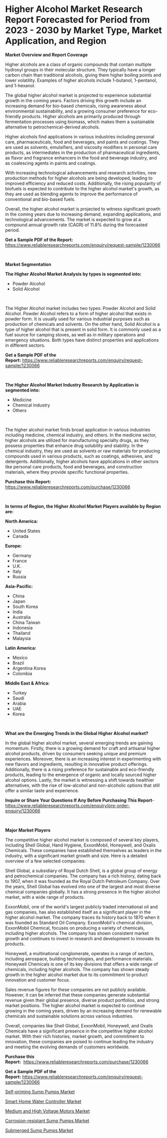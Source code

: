 <p><h1>Higher Alcohol Market Research Report Forecasted for Period from 2023 -  2030 by Market Type, Market Application, and Region</h1></p><p><strong>Market Overview and Report Coverage</strong></p>
<p><p>Higher alcohols are a class of organic compounds that contain multiple hydroxyl groups in their molecular structure. They typically have a longer carbon chain than traditional alcohols, giving them higher boiling points and lower volatility. Examples of higher alcohols include 1-butanol, 1-pentanol, and 1-hexanol.</p><p>The global higher alcohol market is projected to experience substantial growth in the coming years. Factors driving this growth include an increasing demand for bio-based chemicals, rising awareness about environmental sustainability, and a growing consumer preference for eco-friendly products. Higher alcohols are primarily produced through fermentation processes using biomass, which makes them a sustainable alternative to petrochemical-derived alcohols.</p><p>Higher alcohols find applications in various industries including personal care, pharmaceuticals, food and beverages, and paints and coatings. They are used as solvents, emulsifiers, and viscosity modifiers in personal care products, as intermediates in the production of pharmaceutical ingredients, as flavor and fragrance enhancers in the food and beverage industry, and as coalescing agents in paints and coatings.</p><p>With increasing technological advancements and research activities, new production methods for higher alcohols are being developed, leading to improved efficiency and reduced costs. Additionally, the rising popularity of biofuels is expected to contribute to the higher alcohol market's growth, as they are used as blending agents to improve the performance of conventional and bio-based fuels.</p><p>Overall, the higher alcohol market is projected to witness significant growth in the coming years due to increasing demand, expanding applications, and technological advancements. The market is expected to grow at a compound annual growth rate (CAGR) of 11.8% during the forecasted period.</p></p>
<p><strong>Get a Sample PDF of the Report:</strong> <a href="https://www.reliableresearchreports.com/enquiry/request-sample/1230066">https://www.reliableresearchreports.com/enquiry/request-sample/1230066</a></p>
<p>&nbsp;</p>
<p><strong>Market Segmentation</strong></p>
<p><strong>The Higher Alcohol Market Analysis by types is segmented into:</strong></p>
<p><ul><li>Powder Alcohol</li><li>Solid Alcohol</li></ul></p>
<p>&nbsp;</p>
<p><p>The Higher Alcohol market includes two types: Powder Alcohol and Solid Alcohol. Powder Alcohol refers to a form of higher alcohol that exists in powder form. It is usually used for various industrial purposes such as production of chemicals and solvents. On the other hand, Solid Alcohol is a type of higher alcohol that is present in solid form. It is commonly used as a fuel source for camping stoves, as well as in military operations and emergency situations. Both types have distinct properties and applications in different sectors.</p></p>
<p><strong>Get a Sample PDF of the Report:</strong>&nbsp;<a href="https://www.reliableresearchreports.com/enquiry/request-sample/1230066">https://www.reliableresearchreports.com/enquiry/request-sample/1230066</a></p>
<p>&nbsp;</p>
<p><strong>The Higher Alcohol Market Industry Research by Application is segmented into:</strong></p>
<p><ul><li>Medicine</li><li>Chemical Industry</li><li>Others</li></ul></p>
<p>&nbsp;</p>
<p><p>The higher alcohol market finds broad application in various industries including medicine, chemical industry, and others. In the medicine sector, higher alcohols are utilized for manufacturing specialty drugs, as they possess properties that enhance drug solubility and stability. In the chemical industry, they are used as solvents or raw materials for producing compounds used in various products, such as coatings, adhesives, and detergents. Additionally, higher alcohols have applications in other sectors like personal care products, food and beverages, and construction materials, where they provide specific functional properties.</p></p>
<p><strong>Purchase this Report:</strong>&nbsp; <a href="https://www.reliableresearchreports.com/purchase/1230066">https://www.reliableresearchreports.com/purchase/1230066</a></p>
<p>&nbsp;</p>
<p><strong>In terms of Region, the Higher Alcohol Market Players available by Region are:</strong></p>
<p>
    <p> <strong> North America: </strong>
        <ul>
            <li>United States</li>
            <li>Canada</li>
        </ul>
        </p> 
    <p> <strong> Europe: </strong>
        <ul>
            <li>Germany</li>
            <li>France</li>
            <li>U.K.</li>
            <li>Italy</li>
            <li>Russia</li>
        </ul>
        </p> 
    <p> <strong> Asia-Pacific: </strong>
        <ul>
            <li>China</li>
            <li>Japan</li>
            <li>South Korea</li>
            <li>India</li>
            <li>Australia</li>
            <li>China Taiwan</li>
            <li>Indonesia</li>
            <li>Thailand</li>
            <li>Malaysia</li>
        </ul>
        </p> 
    <p> <strong> Latin America: </strong>
        <ul>
            <li>Mexico</li>
            <li>Brazil</li>
            <li>Argentina Korea</li>
            <li>Colombia</li>
        </ul>
        </p> 
    <p> <strong> Middle East & Africa: </strong>
        <ul>
            <li>Turkey</li>
            <li>Saudi</li>
            <li>Arabia</li>
            <li>UAE</li>
            <li>Korea</li>
        </ul>
    </p>
    </p>
<p>&nbsp;</p>
<p><strong>What are the Emerging Trends in the Global Higher Alcohol market?</strong></p>
<p><p>In the global higher alcohol market, several emerging trends are gaining momentum. Firstly, there is a growing demand for craft and artisanal higher alcohol products, driven by consumers seeking unique and premium experiences. Moreover, there is an increasing interest in experimenting with new flavors and ingredients, resulting in innovative product offerings. Additionally, there is a rising preference for sustainable and eco-friendly products, leading to the emergence of organic and locally sourced higher alcohol options. Lastly, the market is witnessing a shift towards healthier alternatives, with the rise of low-alcohol and non-alcoholic options that still offer a similar taste and experience.</p></p>
<p><strong>Inquire or Share Your Questions If Any Before Purchasing This Report</strong>- <a href="https://www.reliableresearchreports.com/enquiry/pre-order-enquiry/1230066">https://www.reliableresearchreports.com/enquiry/pre-order-enquiry/1230066</a></p>
<p>&nbsp;</p>
<p><strong>Major Market Players</strong></p>
<p><p>The competitive higher alcohol market is composed of several key players, including Shell Global, Hand Hygiene, ExxonMobil, Honeywell, and Oxalis Chemicals. These companies have established themselves as leaders in the industry, with a significant market growth and size. Here is a detailed overview of a few selected companies:</p><p>Shell Global, a subsidiary of Royal Dutch Shell, is a global group of energy and petrochemical companies. The company has a rich history, dating back to 1907, when it was founded as the Royal Dutch Petroleum Company. Over the years, Shell Global has evolved into one of the largest and most diverse chemical companies globally. It has a strong presence in the higher alcohol market, with a wide range of products.</p><p>ExxonMobil, one of the world's largest publicly traded international oil and gas companies, has also established itself as a significant player in the higher alcohol market. The company traces its history back to 1870 when it was founded as Standard Oil Company. ExxonMobil's chemical division, ExxonMobil Chemical, focuses on producing a variety of chemicals, including higher alcohols. The company has shown consistent market growth and continues to invest in research and development to innovate its products.</p><p>Honeywell, a multinational conglomerate, operates in a range of sectors, including aerospace, building technologies, and performance materials. Honeywell Chemicals is one of its key divisions that offers a wide range of chemicals, including higher alcohols. The company has shown steady growth in the higher alcohol market due to its commitment to product innovation and customer focus.</p><p>Sales revenue figures for these companies are not publicly available. However, it can be inferred that these companies generate substantial revenue given their global presence, diverse product portfolios, and strong market positions. The higher alcohol market is expected to continue growing in the coming years, driven by an increasing demand for renewable chemicals and sustainable solutions across various industries.</p><p>Overall, companies like Shell Global, ExxonMobil, Honeywell, and Oxalis Chemicals have a significant presence in the competitive higher alcohol market. With their rich histories, market growth, and commitment to innovation, these companies are poised to continue leading the industry and meeting the evolving demands of customers worldwide.</p></p>
<p><strong>Purchase this Report:</strong>&nbsp;&nbsp;<a href="https://www.reliableresearchreports.com/purchase/1230066">https://www.reliableresearchreports.com/purchase/1230066</a></p>
<p></p>
<p><strong>Get a Sample PDF of the Report:</strong>&nbsp;<a href="https://www.reliableresearchreports.com/enquiry/request-sample/1230066">https://www.reliableresearchreports.com/enquiry/request-sample/1230066</a></p>
<p><p><a href="https://medium.com/@bhumi.technologiesmumbai/self-priming-sump-pumps-market-insights-into-market-cagr-market-trends-and-growth-strategies-4fa37a110d4e">Self-priming Sump Pumps Market</a></p><p><a href="https://medium.com/@v8581137/smart-home-water-controller-market-size-reveals-the-best-marketing-channels-in-global-industry-8b30dbb207a7">Smart Home Water Controller Market</a></p><p><a href="https://medium.com/@hotspotflipk/medium-and-high-voltage-motors-market-competitive-analysis-market-trends-and-forecast-to-2030-2b031adfe23c">Medium and High Voltage Motors Market</a></p><p><a href="https://medium.com/@hotspotvendor/corrosion-resistant-sump-pumps-market-exploring-market-share-market-trends-and-future-growth-fd3cd00b9643">Corrosion-resistant Sump Pumps Market</a></p><p><a href="https://medium.com/@hotspotelectronicsstore/submerged-sump-pumps-nbsp-market-focuses-on-market-share-size-and-projected-forecast-till-2030-adf727038fdb">Submerged Sump Pumps Market</a></p></p>